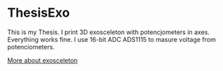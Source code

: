 # ThesisExo

This is my Thesis. I print 3D exosceleton with potencjometers in axes. Everything works fine. I use 16-bit ADC ADS1115 to masure voltage from potenciometers.  

[More about exosceleton](https://przemyslprzyszlosci.gov.pl/egzoszkielet-z-politechniki-opolskiej-ktory-umozliwi-sterowanie-robotami/)
